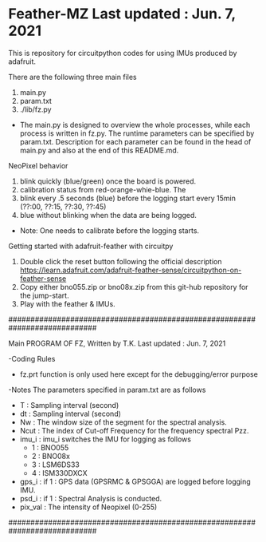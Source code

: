 # Feather-MZ                                         Last updated : Jun. 7, 2021

This is repository for circuitpython codes for using IMUs produced by adafruit.

There are the following three main files 
  1. main.py  
  2. param.txt
  3. ./lib/fz.py

  - The main.py is designed to overview the whole processes, while each process is written in fz.py. The runtime parameters can be specified by param.txt. Description for each parameter can be found in the head of main.py and also at the end of this README.md.

NeoPixel behavior 
  1. blink quickly (blue/green) once the board is powered.
  2. calibration status from red-orange-whie-blue. The 
  3. blink every .5 seconds (blue) before the logging start every 15min (??:00, ??:15, ??:30, ??:45)
  4. blue without blinking when the data are being logged. 

  - Note: One needs to calibrate before the logging starts. 

Getting started with adafruit-feather with circuitpy 
  1. Double click the reset button following the official description  https://learn.adafruit.com/adafruit-feather-sense/circuitpython-on-feather-sense
  2. Copy either bno055.zip or bno08x.zip from this git-hub repository for the jump-start. 
  3. Play with the feather & IMUs. 

############################################################################

Main PROGRAM OF FZ, Written by T.K.             Last updated : Jun. 7, 2021

 -Coding Rules
   - fz.prt function is only used here except for the debugging/error purpose

 -Notes
   The parameters specified in param.txt are as follows
   - T    : Sampling interval (second)
   - dt   : Sampling interval (second)
   - Nw   : The window size of the segment for the spectral analysis.
   - Ncut : The index of Cut-off Frequency for the frequency spectral Pzz.
   - imu_i : imu_i switches the IMU for logging as follows
       - 1 : BNO055
       - 2 : BNO08x
       - 3 : LSM6DS33
       - 4 : ISM330DXCX
   - gps_i : if 1 : GPS data (GPSRMC & GPSGGA) are logged before logging IMU.
   - psd_i : if 1 : Spectral Analysis is conducted.
   - pix_val : The intensity of Neopixel (0-255)
   
############################################################################
